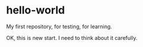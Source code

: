 # hello-world
My first repository, for testing, for learning.

OK, this is new start. I need to think about it carefully.
